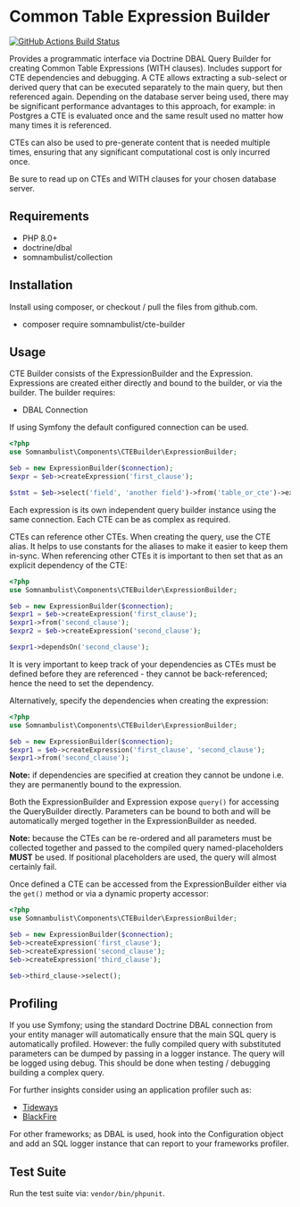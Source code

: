 # Common Table Expression Builder

[![GitHub Actions Build Status](https://github.com/somnambulist-tech/cte-builder/workflows/tests/badge.svg)](https://github.com/somnambulist-tech/cte-builder/actions?query=workflow%3Atests)

Provides a programmatic interface via Doctrine DBAL Query Builder for creating Common
Table Expressions (WITH clauses). Includes support for CTE dependencies and debugging.
A CTE allows extracting a sub-select or derived query that can be executed separately
to the main query, but then referenced again. Depending on the database server being
used, there may be significant performance advantages to this approach, for example:
in Postgres a CTE is evaluated once and the same result used no matter how many times
it is referenced.

CTEs can also be used to pre-generate content that is needed multiple times, ensuring
that any significant computational cost is only incurred once.

Be sure to read up on CTEs and WITH clauses for your chosen database server.

## Requirements

 * PHP 8.0+
 * doctrine/dbal
 * somnambulist/collection

## Installation

Install using composer, or checkout / pull the files from github.com.

 * composer require somnambulist/cte-builder

## Usage

CTE Builder consists of the ExpressionBuilder and the Expression. Expressions are created
either directly and bound to the builder, or via the builder. The builder requires:

 * DBAL Connection

If using Symfony the default configured connection can be used.

```php
<?php
use Somnambulist\Components\CTEBuilder\ExpressionBuilder;

$eb = new ExpressionBuilder($connection);
$expr = $eb->createExpression('first_clause');

$stmt = $eb->select('field', 'another field')->from('table_or_cte')->execute();
```

Each expression is its own independent query builder instance using the same connection.
Each CTE can be as complex as required.

CTEs can reference other CTEs. When creating the query, use the CTE alias. It helps to use
constants for the aliases to make it easier to keep them in-sync. When referencing other
CTEs it is important to then set that as an explicit dependency of the CTE:

```php
<?php
use Somnambulist\Components\CTEBuilder\ExpressionBuilder;

$eb = new ExpressionBuilder($connection);
$expr1 = $eb->createExpression('first_clause');
$expr1->from('second_clause');
$expr2 = $eb->createExpression('second_clause');

$expr1->dependsOn('second_clause');
```

It is very important to keep track of your dependencies as CTEs must be defined before
they are referenced - they cannot be back-referenced; hence the need to set the dependency.

Alternatively, specify the dependencies when creating the expression:

```php
<?php
use Somnambulist\Components\CTEBuilder\ExpressionBuilder;

$eb = new ExpressionBuilder($connection);
$expr1 = $eb->createExpression('first_clause', 'second_clause');
$expr1->from('second_clause');
```

__Note:__ if dependencies are specified at creation they cannot be undone i.e. they are
permanently bound to the expression.

Both the ExpressionBuilder and Expression expose `query()` for accessing the QueryBuilder
directly. Parameters can be bound to both and will be automatically merged together in the
ExpressionBuilder as needed.

__Note:__ because the CTEs can be re-ordered and all parameters must be collected together
and passed to the compiled query named-placeholders __MUST__ be used. If positional
placeholders are used, the query will almost certainly fail.

Once defined a CTE can be accessed from the ExpressionBuilder either via the `get()` method
or via a dynamic property accessor:

```php
<?php
use Somnambulist\Components\CTEBuilder\ExpressionBuilder;

$eb = new ExpressionBuilder($connection);
$eb->createExpression('first_clause');
$eb->createExpression('second_clause');
$eb->createExpression('third_clause');

$eb->third_clause->select();
```

## Profiling

If you use Symfony; using the standard Doctrine DBAL connection from your entity manager will
automatically ensure that the main SQL query is automatically profiled. However: the fully
compiled query with substituted parameters can be dumped by passing in a logger instance. The
query will be logged using debug. This should be done when testing / debugging building a
complex query.

For further insights consider using an application profiler such as:

 * [Tideways](https://tideways.io)
 * [BlackFire](https://blackfire.io)

For other frameworks; as DBAL is used, hook into the Configuration object and add an SQL
logger instance that can report to your frameworks profiler.

## Test Suite

Run the test suite via: `vendor/bin/phpunit`.
